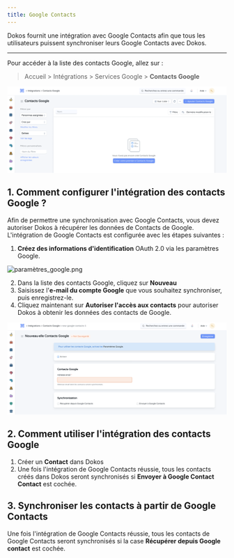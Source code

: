 ```yaml
---
title: Google Contacts
---
```


Dokos fournit une intégration avec Google Contacts afin que tous les utilisateurs puissent synchroniser leurs Google Contacts avec Dokos.

---

Pour accéder à la liste des contacts Google, allez sur :

> Accueil > Intégrations > Services Google > **Contacts Google**

![liste_contact_google.png](/content/integrations/contacts-google/liste_contact_google.png)

## 1. Comment configurer l'intégration des contacts Google ?

Afin de permettre une synchronisation avec Google Contacts, vous devez autoriser Dokos à récupérer les données de Contacts de Google. L'intégration de Google Contacts est configurée avec les étapes suivantes :

1. **Créez des informations d'identification** OAuth 2.0 via les paramètres Google.

![paramètres_google.png](/content/integrations/contacts-google/paramètres_google.png)

2. Dans la liste des contacts Google, cliquez sur **Nouveau**
3. Saisissez l'**e-mail du compte Google** que vous souhaitez synchroniser, puis enregistrez-le. 
4. Cliquez maintenant sur **Autoriser l'accès aux contacts** pour autoriser Dokos à obtenir les données des contacts de Google.

![nouveau_contact_google.png](/content/integrations/contacts-google/nouveau_contact_google.png)

## 2. Comment utiliser l'intégration des contacts Google 

1. Créer un **Contact** dans Dokos 
2. Une fois l'intégration de Google Contacts réussie, tous les contacts créés dans Dokos seront synchronisés si **Envoyer à Google Contact Contact** est cochée.

## 3. Synchroniser les contacts à partir de Google Contacts

Une fois l'intégration de Google Contacts réussie, tous les contacts de Google Contacts seront synchronisés si la case **Récupérer depuis Google contact** est cochée.